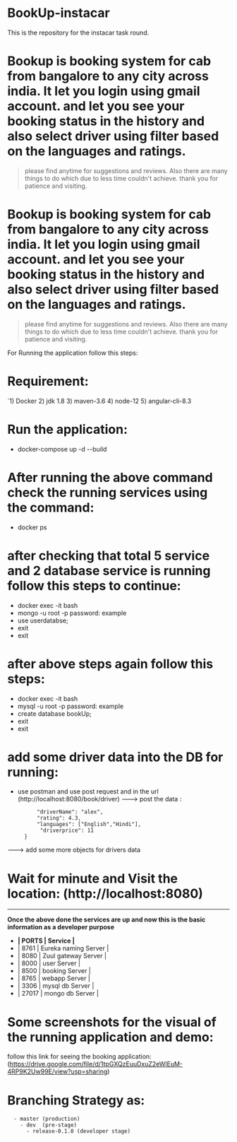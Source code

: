 # BookUp-instacar
This is the repository for the instacar task round.

# Bookup is booking system for cab from bangalore to any city across india. It let you login using gmail account. and let you see your booking status in the history and also select driver using filter based on the languages and ratings. 

> please find anytime for suggestions and reviews. Also there are many things to do which due to less time couldn't achieve. thank you for patience and visiting.

# Bookup is booking system for cab from bangalore to any city across india. It let you login using gmail account. and let you see your booking status in the history and also select driver using filter based on the languages and ratings. 

> please find anytime for suggestions and reviews. Also there are many things to do which due to less time couldn't achieve. thank you for patience and visiting.

For Running the application follow this steps:

# Requirement:
`1) Docker
 2) jdk 1.8
 3) maven-3.6
 4) node-12
 5) angular-cli-8.3
 
# Run the application:
  - docker-compose up -d --build

# After running the above command check the running services using the command:
  - docker ps
 
# after checking that total 5 service and 2 database service is running follow this steps to continue:
  - docker exec -it <pid of mongoservice> bash
  - mongo -u root -p
  password: example
  - use userdatabse;
  - exit
  - exit

# after above steps again follow this steps:
 - docker exec -it <pid of mysql> bash
  - mysql -u root -p
  password: example
  - create database bookUp;
  - exit
  - exit
# add some driver data into the DB for running:
  - use postman and use post request and in the url (http://localhost:8080/book/driver)
    ---> post the data :
       ``` {
	         "driverName": "alex",
	         "rating": 4.3,
	         "languages": ["English","Hindi"],
	          "driverprice": 11
         } 
   ---> add some more objects for drivers data
# Wait for minute and Visit the location: (http://localhost:8080)
------------------------------------------------------------------------------------------------------------------------------
 **Once the above done the services are up and now this is the basic information as a developer purpose**
  
  - **|   PORTS      |        Service          |**
  -   |    8761      |    Eureka naming Server |
  -   |    8080      |    Zuul gateway Server  | 
  -   |    8000      |      user  Server       |
  -   |    8500      |    booking  Server      |
  -   |    8765      |     webapp  Server      |
  -   |    3306      |    mysql db Server      |
  -   |    27017     |    mongo db Server      |
    
   
   # Some screenshots for the visual of the running application and demo:
   follow this link for seeing the booking application:
   (https://drive.google.com/file/d/1tpGXQzEuuDxuZ2eWlEuM-4RP9K2Uw99E/view?usp=sharing)

   # Branching Strategy as:
      - master (production)
        - dev  (pre-stage)
          - release-0.1.0 (developer stage)
